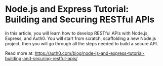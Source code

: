 # Node.js and Express Tutorial: Building and Securing RESTful APIs

In this article, you will learn how to develop RESTful APIs with Node.js, Express, and Auth0. You will start from scratch, scaffolding a new Node.js project, then you will go through all the steps needed to build a secure API.

Read more at: https://auth0.com/blog/node-js-and-express-tutorial-building-and-securing-restful-apis/
